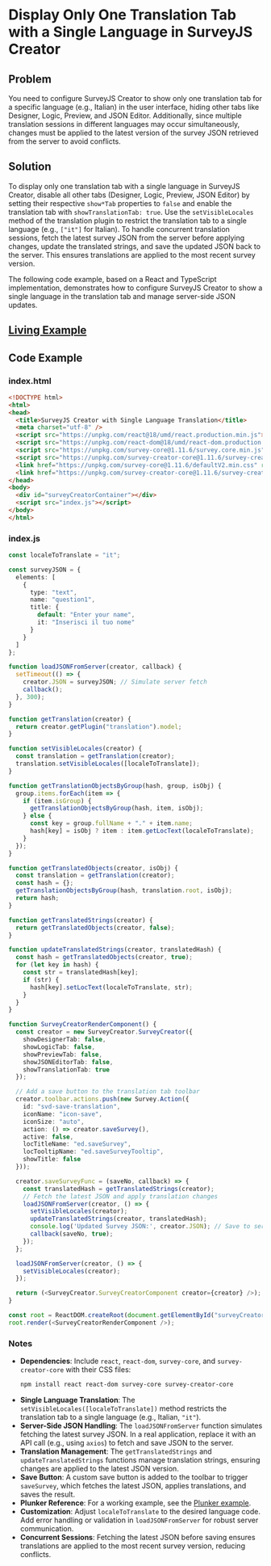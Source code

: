 # Display Only One Translation Tab with a Single Language in SurveyJS Creator

## Problem
You need to configure SurveyJS Creator to show only one translation tab for a specific language (e.g., Italian) in the user interface, hiding other tabs like Designer, Logic, Preview, and JSON Editor. Additionally, since multiple translation sessions in different languages may occur simultaneously, changes must be applied to the latest version of the survey JSON retrieved from the server to avoid conflicts.

## Solution
To display only one translation tab with a single language in SurveyJS Creator, disable all other tabs (Designer, Logic, Preview, JSON Editor) by setting their respective `show*Tab` properties to `false` and enable the translation tab with `showTranslationTab: true`. Use the `setVisibleLocales` method of the translation plugin to restrict the translation tab to a single language (e.g., `["it"]` for Italian). To handle concurrent translation sessions, fetch the latest survey JSON from the server before applying changes, update the translated strings, and save the updated JSON back to the server. This ensures translations are applied to the most recent survey version.

The following code example, based on a React and TypeScript implementation, demonstrates how to configure SurveyJS Creator to show a single language in the translation tab and manage server-side JSON updates.

## [Living Example](https://plnkr.co/edit/EdAKE6J0Svjxr1Ty)

## Code Example

### index.html
```html
<!DOCTYPE html>
<html>
<head>
  <title>SurveyJS Creator with Single Language Translation</title>
  <meta charset="utf-8" />
  <script src="https://unpkg.com/react@18/umd/react.production.min.js"></script>
  <script src="https://unpkg.com/react-dom@18/umd/react-dom.production.min.js"></script>
  <script src="https://unpkg.com/survey-core@1.11.6/survey.core.min.js"></script>
  <script src="https://unpkg.com/survey-creator-core@1.11.6/survey-creator-core.min.js"></script>
  <link href="https://unpkg.com/survey-core@1.11.6/defaultV2.min.css" rel="stylesheet" />
  <link href="https://unpkg.com/survey-creator-core@1.11.6/survey-creator-core.min.css" rel="stylesheet" />
</head>
<body>
  <div id="surveyCreatorContainer"></div>
  <script src="index.js"></script>
</body>
</html>
```

### index.js
```typescript
const localeToTranslate = "it";

const surveyJSON = {
  elements: [
    {
      type: "text",
      name: "question1",
      title: {
        default: "Enter your name",
        it: "Inserisci il tuo nome"
      }
    }
  ]
};

function loadJSONFromServer(creator, callback) {
  setTimeout(() => {
    creator.JSON = surveyJSON; // Simulate server fetch
    callback();
  }, 300);
}

function getTranslation(creator) {
  return creator.getPlugin("translation").model;
}

function setVisibleLocales(creator) {
  const translation = getTranslation(creator);
  translation.setVisibleLocales([localeToTranslate]);
}

function getTranslationObjectsByGroup(hash, group, isObj) {
  group.items.forEach(item => {
    if (item.isGroup) {
      getTranslationObjectsByGroup(hash, item, isObj);
    } else {
      const key = group.fullName + "." + item.name;
      hash[key] = isObj ? item : item.getLocText(localeToTranslate);
    }
  });
}

function getTranslatedObjects(creator, isObj) {
  const translation = getTranslation(creator);
  const hash = {};
  getTranslationObjectsByGroup(hash, translation.root, isObj);
  return hash;
}

function getTranslatedStrings(creator) {
  return getTranslatedObjects(creator, false);
}

function updateTranslatedStrings(creator, translatedHash) {
  const hash = getTranslatedObjects(creator, true);
  for (let key in hash) {
    const str = translatedHash[key];
    if (str) {
      hash[key].setLocText(localeToTranslate, str);
    }
  }
}

function SurveyCreatorRenderComponent() {
  const creator = new SurveyCreator.SurveyCreator({
    showDesignerTab: false,
    showLogicTab: false,
    showPreviewTab: false,
    showJSONEditorTab: false,
    showTranslationTab: true
  });

  // Add a save button to the translation tab toolbar
  creator.toolbar.actions.push(new Survey.Action({
    id: "svd-save-translation",
    iconName: "icon-save",
    iconSize: "auto",
    action: () => creator.saveSurvey(),
    active: false,
    locTitleName: "ed.saveSurvey",
    locTooltipName: "ed.saveSurveyTooltip",
    showTitle: false
  }));

  creator.saveSurveyFunc = (saveNo, callback) => {
    const translatedHash = getTranslatedStrings(creator);
    // Fetch the latest JSON and apply translation changes
    loadJSONFromServer(creator, () => {
      setVisibleLocales(creator);
      updateTranslatedStrings(creator, translatedHash);
      console.log('Updated Survey JSON:', creator.JSON); // Save to server here
      callback(saveNo, true);
    });
  };

  loadJSONFromServer(creator, () => {
    setVisibleLocales(creator);
  });

  return (<SurveyCreator.SurveyCreatorComponent creator={creator} />);
}

const root = ReactDOM.createRoot(document.getElementById("surveyCreatorContainer"));
root.render(<SurveyCreatorRenderComponent />);
```

### Notes
- **Dependencies**: Include `react`, `react-dom`, `survey-core`, and `survey-creator-core` with their CSS files:
  ```bash
  npm install react react-dom survey-core survey-creator-core
  ```
- **Single Language Translation**: The `setVisibleLocales([localeToTranslate])` method restricts the translation tab to a single language (e.g., Italian, `"it"`).
- **Server-Side JSON Handling**: The `loadJSONFromServer` function simulates fetching the latest survey JSON. In a real application, replace it with an API call (e.g., using `axios`) to fetch and save JSON to the server.
- **Translation Management**: The `getTranslatedStrings` and `updateTranslatedStrings` functions manage translation strings, ensuring changes are applied to the latest JSON version.
- **Save Button**: A custom save button is added to the toolbar to trigger `saveSurvey`, which fetches the latest JSON, applies translations, and saves the result.
- **Plunker Reference**: For a working example, see the [Plunker example](https://plnkr.co/edit/EdAKE6J0Svjxr1Ty).
- **Customization**: Adjust `localeToTranslate` to the desired language code. Add error handling or validation in `loadJSONFromServer` for robust server communication.
- **Concurrent Sessions**: Fetching the latest JSON before saving ensures translations are applied to the most recent survey version, reducing conflicts.
